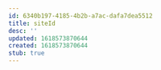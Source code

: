 ```yaml
---
id: 6340b197-4185-4b2b-a7ac-dafa7dea5512
title: siteId
desc: ''
updated: 1618573870644
created: 1618573870644
stub: true
---
```


